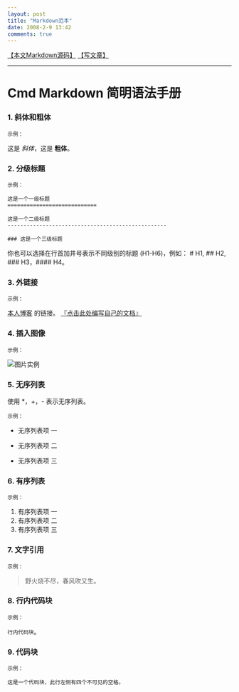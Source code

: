 ```yaml
---
layout: post
title: "Markdown范本"
date: 2008-2-9 13:42
comments: true
---
```


<!-- more -->

<a href="https://raw.githubusercontent.com/mgtang/blog/gh-pages/_posts/2008-2-9-Markdown%E8%8C%83%E6%9C%AC.md" target="_blank">【本文Markdown源码】</a>  <a href="https://github.com/mgtang/blog/new/gh-pages/_posts" target="_blank">【写文章】</a>

---

# Cmd Markdown 简明语法手册

### 1. 斜体和粗体

`示例：`

这是 *斜体*，这是 **粗体**。

### 2. 分级标题

`示例：`

```
这是一个一级标题
============================

这是一个二级标题
--------------------------------------------------

### 这是一个三级标题
```

你也可以选择在行首加井号表示不同级别的标题 (H1-H6)，例如：
    # H1, ## H2, ### H3，#### H4。

### 3. 外链接

`示例：`

 [本人博客](http://ghosertblog.github.com) 的链接。
 [『点击此处编写自己的文档』](https://www.zybuluo.com/mdeditor "作业部落旗下 Cmd 在线 Markdown 编辑阅读器")
 
### 4.  插入图像

`示例：`

![图片实例](/img/IMG_1157.JPG)

### 5. 无序列表

使用 *，+，- 表示无序列表。

`示例：`

* 无序列表项 一
+ 无序列表项 二
- 无序列表项 三

### 6. 有序列表

`示例：`

1. 有序列表项 一
2. 有序列表项 二
3. 有序列表项 三

### 7. 文字引用

`示例：`

> 野火烧不尽，春风吹又生。

### 8. 行内代码块

`示例：`

 `行内代码块`。

### 9.  代码块

`示例：`

    这是一个代码块，此行左侧有四个不可见的空格。

